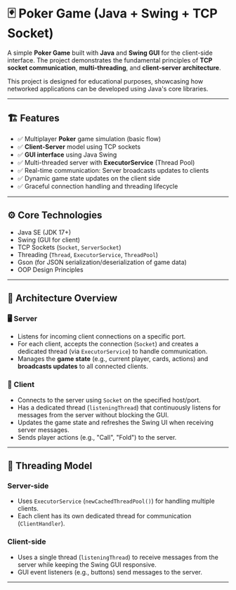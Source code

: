 # 🃏 Poker Game (Java + Swing + TCP Socket)

A simple **Poker Game** built with **Java** and **Swing GUI** for the client-side interface. The project demonstrates the fundamental principles of **TCP socket communication**, **multi-threading**, and **client-server architecture**.

This project is designed for educational purposes, showcasing how networked applications can be developed using Java's core libraries.

---

## 🏗️ Features

- ✅ Multiplayer **Poker** game simulation (basic flow)
- ✅ **Client-Server** model using TCP sockets
- ✅ **GUI interface** using Java Swing
- ✅ Multi-threaded server with **ExecutorService** (Thread Pool)
- ✅ Real-time communication: Server broadcasts updates to clients
- ✅ Dynamic game state updates on the client side
- ✅ Graceful connection handling and threading lifecycle

---

## ⚙️ Core Technologies

- Java SE (JDK 17+)
- Swing (GUI for client)
- TCP Sockets (`Socket`, `ServerSocket`)
- Threading (`Thread`, `ExecutorService`, `ThreadPool`)
- Gson (for JSON serialization/deserialization of game data)
- OOP Design Principles

---

## 🧩 Architecture Overview

### 🖥️ Server

- Listens for incoming client connections on a specific port.
- For each client, accepts the connection (`Socket`) and creates a dedicated thread (via `ExecutorService`) to handle communication.
- Manages the **game state** (e.g., current player, cards, actions) and **broadcasts updates** to all connected clients.

### 👥 Client

- Connects to the server using `Socket` on the specified host/port.
- Has a dedicated thread (`listeningThread`) that continuously listens for messages from the server without blocking the GUI.
- Updates the game state and refreshes the Swing UI when receiving server messages.
- Sends player actions (e.g., "Call", "Fold") to the server.

---

## 🧵 Threading Model

### Server-side

- Uses `ExecutorService` (`newCachedThreadPool()`) for handling multiple clients.
- Each client has its own dedicated thread for communication (`ClientHandler`).

### Client-side

- Uses a single thread (`listeningThread`) to receive messages from the server while keeping the Swing GUI responsive.
- GUI event listeners (e.g., buttons) send messages to the server.

---

